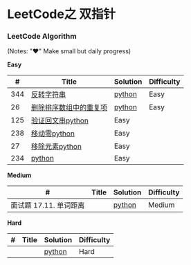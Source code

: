# LeetCode之 双指针

 
 
### LeetCode Algorithm

(Notes: "&hearts;" Make small but daily progress)

**Easy**

| # | Title | Solution | Difficulty |
|---| ----- | -------- | ---------- |
|344|[反转字符串](https://leetcode-cn.com/problems/reverse-string/)| [python](./daily/344_2020-06-22.md)|Easy|
|26|[删除排序数组中的重复项](https://leetcode-cn.com/problems/remove-duplicates-from-sorted-array/)| [python](./daily/26_2020-06-22.md)|Easy|
|125|[验证回文串](https://leetcode-cn.com/problems/valid-palindrome/)[python](./daily/125_2020-06-23.md)|Easy|
|238|[移动零](https://leetcode-cn.com/problems/move-zeroes/)[python](./daily/238_2020-06-23.md)|Easy|
|27|[移除元素](https://leetcode-cn.com/problems/remove-element/)[python](./daily/27_2020-06-24.md)|Easy|
|234|[](https://leetcode-cn.com/problems/palindrome-linked-list/)[python](./daily/234_2020-06-24.md)|Easy|
 



**Medium**

| # | Title | Solution | Difficulty |
|---| ----- | -------- | ---------- |
| 面试题 17.11. 单词距离|[](https://leetcode-cn.com/problems/find-closest-lcci/) | [python](./daily/面试题17_11_2020-06-25.md)|Medium|
 
**Hard**

| # | Title | Solution | Difficulty |
|---| ----- | -------- | ---------- |
| | | [python](./daily/_2020-05-03.md)|Hard|
 
 
 